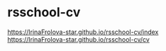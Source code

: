 # rsschool-cv
https://IrinaFrolova-star.github.io/rsschool-cv/index   
https://IrinaFrolova-star.github.io/rsschool-cv/cv
